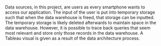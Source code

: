 Data sources, in this project, are users as every smartphone wants to access our application. 
The input of the user is put into temporary storage such that when the data warehouse is freed, that storage can be inputted. The temporary storage is likely deleted afterwards to maintain space in the data warehouse. 
However, it is possible to trace back queries that seem most relevant and store only those records in the data warehouse. A Tableau visual is given as a result of the data  architecture process.